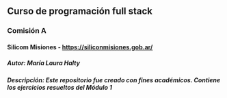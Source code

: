 ## Curso de programación full stack
### Comisión A
#### Silicom Misiones - https://siliconmisiones.gob.ar/
##### Autor: María Laura Halty
##### Descripción: Este repositorio fue creado con fines académicos. Contiene los ejercicios resueltos del Módulo 1

